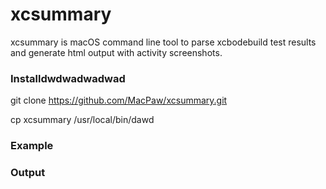 # xcsummary
xcsummary is macOS command line tool to parse xcbodebuild test results and generate html output with activity screenshots.

### Installdwdwadwadwad
git clone https://github.com/MacPaw/xcsummary.git

cp xcsummary /usr/local/bin/dawd

### Example

### Output
